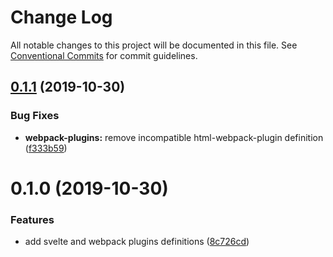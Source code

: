 # Change Log

All notable changes to this project will be documented in this file.
See [Conventional Commits](https://conventionalcommits.org) for commit guidelines.

## [0.1.1](https://github.com/rx-ts/types/compare/@d-ts/webpack-plugins@0.1.0...@d-ts/webpack-plugins@0.1.1) (2019-10-30)


### Bug Fixes

* **webpack-plugins:** remove incompatible html-webpack-plugin definition ([f333b59](https://github.com/rx-ts/types/commit/f333b5958124421bbae38e00ae72d2f76a59f5da))





# 0.1.0 (2019-10-30)


### Features

* add svelte and webpack plugins definitions ([8c726cd](https://github.com/rx-ts/types/commit/8c726cd0ce2641b3ab9a4516d40cc0cd2544bb8b))
